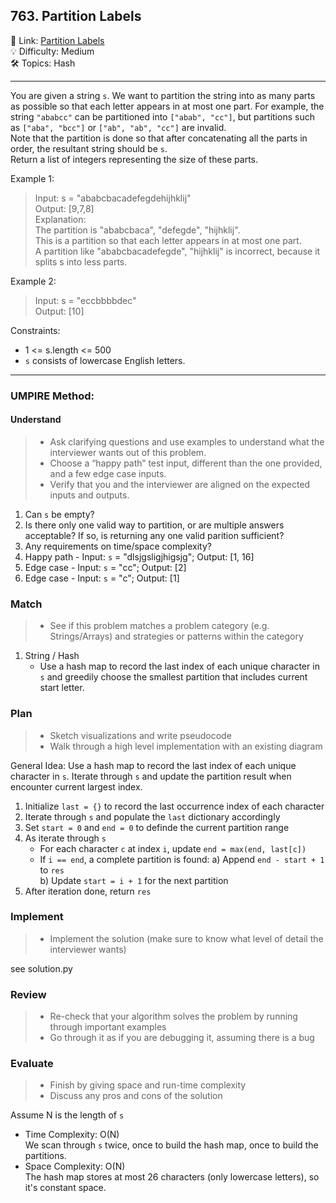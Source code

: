 ## 763. Partition Labels
🔗 Link: [Partition Labels](https://leetcode.com/problems/partition-labels/description/)<br>
💡 Difficulty: Medium<br>
🛠️ Topics: Hash<br>

<hr>

You are given a string `s`. We want to partition the string into as many parts as possible so that each letter appears in at most one part. For example, the string `"ababcc"` can be partitioned into `["abab", "cc"]`, but partitions such as `["aba", "bcc"]` or `["ab", "ab", "cc"]` are invalid.<br>
Note that the partition is done so that after concatenating all the parts in order, the resultant string should be `s`.<br>
Return a list of integers representing the size of these parts.<br>
 

Example 1:<br>

>Input: s = "ababcbacadefegdehijhklij"<br>
Output: [9,7,8]<br>
Explanation:<br>
The partition is "ababcbaca", "defegde", "hijhklij".<br>
This is a partition so that each letter appears in at most one part.<br>
A partition like "ababcbacadefegde", "hijhklij" is incorrect, because it splits s into less parts.<br>


Example 2:<br>

>Input: s = "eccbbbbdec"<br>
Output: [10]<br>

 

Constraints:<br>

- 1 <= s.length <= 500
- `s` consists of lowercase English letters.
<hr>

### UMPIRE Method:
#### Understand

> - Ask clarifying questions and use examples to understand what the interviewer wants out of this problem.
> - Choose a “happy path” test input, different than the one provided, and a few edge case inputs. 
> - Verify that you and the interviewer are aligned on the expected inputs and outputs.
1. Can `s` be empty?<br>
2. Is there only one valid way to partition, or are multiple answers acceptable? If so, is returning any one valid parition sufficient?
3. Any requirements on time/space complexity?<br>
4. Happy path - Input: `s` = "dlsjgsligjhigsjg"; Output: [1, 16]
5. Edge case - Input: `s` = "cc"; Output: [2]
6. Edge case - Input: `s` = "c"; Output: [1]

### Match
> - See if this problem matches a problem category (e.g. Strings/Arrays) and strategies or patterns within the category
1. String / Hash
   - Use a hash map to record the last index of each unique character in `s` and greedily choose the smallest partition that includes current start letter.
   
### Plan
> - Sketch visualizations and write pseudocode
> - Walk through a high level implementation with an existing diagram

General Idea: Use a hash map to record the last index of each unique character in `s`. Iterate through `s` and update the partition result when encounter current largest index. <br>

1) Initialize `last = {}` to record the last occurrence index of each character
2) Iterate through `s` and populate the `last` dictionary accordingly
3) Set `start = 0` and `end = 0` to definde the current partition range
4) As iterate through `s` 
   - For each character `c` at index `i`, update `end = max(end, last[c])` 
   - If `i == end`, a complete partition is found:
       a) Append `end - start + 1` to `res`<br>
       b) Update `start = i + 1` for the next partition
5) After iteration done, return `res`
    
### Implement
> - Implement the solution (make sure to know what level of detail the interviewer wants)

see solution.py

### Review
> - Re-check that your algorithm solves the problem by running through important examples
> - Go through it as if you are debugging it, assuming there is a bug
### Evaluate
> - Finish by giving space and run-time complexity
> - Discuss any pros and cons of the solution

Assume N is the length of `s`

- Time Complexity: O(N)<br>
  We scan through `s` twice, once to build the hash map, once to build the partitions.<br>
- Space Complexity: O(N)<br>
  The hash map stores at most 26 characters (only lowercase letters), so it's constant space.<br>

